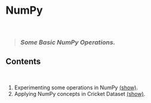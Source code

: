 # NumPy
<br>

> ### _Some Basic NumPy Operations._

## Contents

<br>

1.  Experimenting some operations in NumPy <a href="https://github.com/Harish-49/NumPy/blob/main/NumPy%20Basic.ipynb">(show)</a>.
2.  Applying NumPy concepts in Cricket Dataset <a href="https://github.com/Harish-49/NumPy/blob/main/NumPy%20Practice/Cricket%20Data.ipynb">(show)</a>.
<br>
